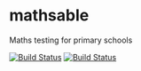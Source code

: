 # mathsable

Maths testing for primary schools

[![Build Status](https://travis-ci.org/timlomax71/mathsable.svg?branch=master)](https://travis-ci.org/timlomax71/mathsable)
[![Build Status](https://drone.io/github.com/timlomax71/mathsable/status.png)](https://drone.io/github.com/timlomax71/mathsable/latest)